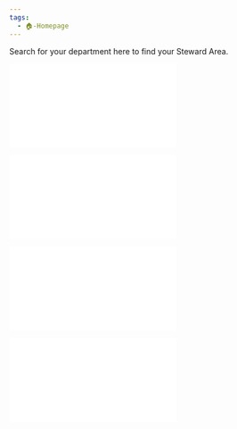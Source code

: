 ```yaml
---
tags:
  - 🏠-Homepage
---
```



Search for your department here to find your Steward Area.

![Blue Area](./Blue%20Area.md)

![Green Area](./Green%20Area.md)

![Red Area](./Red%20Area.md)

![Yellow Area](./Yellow%20Area.md)